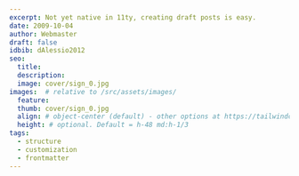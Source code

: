 ```yaml
---
excerpt: Not yet native in 11ty, creating draft posts is easy.
date: 2009-10-04
author: Webmaster
draft: false
idbib: dAlessio2012
seo:
  title:
  description:
  image: cover/sign_0.jpg
images:  # relative to /src/assets/images/
  feature: 
  thumb: cover/sign_0.jpg
  align: # object-center (default) - other options at https://tailwindcss.com/docs/object-position
  height: # optional. Default = h-48 md:h-1/3
tags:
  - structure
  - customization
  - frontmatter
---
```



